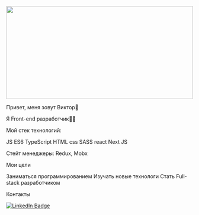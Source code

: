 <div align="center">
  <img src="https://media.giphy.com/media/dWesBcTLavkZuG35MI/giphy.gif" width="100%" height="250"/>
</div>

Привет, меня зовут Виктор👋

Я Front-end разработчик👨‍💻

Мой стек технологий:

JS ES6 TypeScript
HTML css SASS
react Next JS

Стейт менеджеры: Redux, Mobx

Мои цели

Заниматься программированием
Изучать новые технологи
Стать Full-stack разработчиком

Контакты

  <a href="https://www.linkedin.com/in/ViktorChizh/">
    <img src="https://img.shields.io/badge/LinkedIn-blue?style=for-the-badge&logo=linkedin&logoColor=white" alt="LinkedIn Badge"/>
  </a>
